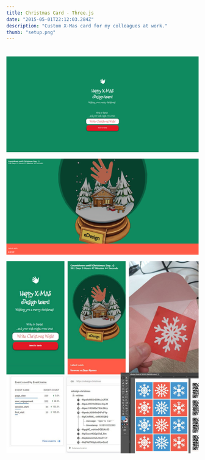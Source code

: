 ```yaml
---
title: Christmas Card - Three.js 
date: "2015-05-01T22:12:03.284Z"
description: "Custom X-Mas card for my colleagues at work."
thumb: "setup.png"
---
```

#
![](./intro.png)

![](./globe2.png)

![](./setup.png)